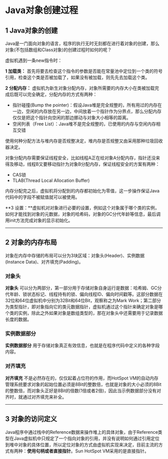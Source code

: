 # Java对象创建过程


## 1 Java对象的创建

Java是一门面向对象的语言，程序的执行无时无刻都在进行着对象的创建，那么对象(不包括数组和Class对象)的创建过程时如何的呢？

虚拟机遇到一条new指令时：

**1 加载类：** 首先将要去检查这个指令的参数是否能在常量池中定位到一个类的符号引用，检查这个类是否被加载了，如果没有被加载，则先先去加载这个类。

**2 分配内存：** 虚拟机为新生对象分配内存，对象所需要的内存大小在类被加载完成后既可以完全确定，分配内存的方式有两种：

- 指针碰撞(Bump the pointer)：假设Java堆是完全规整的，所有用过的内存在一边，空闲的内存放在另一边，中间放着一个指针作为分界点，那么分配内存仅仅是把这个指针向空闲的那边挪动与对象大小相等的距离。
- 空闲列表（Free List）：Java堆不是完全规整的，已使用的内存与空闲内存相互交错

使用何种分配方法与堆内存是否规整决定，堆内存是否规整又由采用那种垃圾回收器决定。

对象分配内存需要保证线程安全，比如线程A正在给对象A分配内存，指针还没来得及移动，线程B又要移动指针为对象B分配内存，保证线程安全的方案有两种：

- CAS锁
- TLAB(Thread Local Allocation Buffer)

内存分配完之后，虚拟机将分配到的内存都初始化为零值，这一步操作保证Java代码中的字段不被赋值就可以被使用。

**3 设置：**虚拟机对对象进行必要的设置，例如这个对象属于哪个类的实例，如何才能找到对象的元数据，对象的哈希码，对象的GC分代年龄等信息，最后调用init方法完成对象的显示初始化。

---
## 2 对象的内存布局

对象在内存中存储的布局可以分为3块区域：对象头(Header)、实例数据(Instance Data)、对齐填充(Padding)。

### 对象头

**对象头** 可以分为两部分，第一部分用于存储对象自身运行是数据：哈希姆、GC分代年龄、锁状态标记、线程持有的锁、偏向线程ID、偏向时间戳等。这部分数据在32位和64位虚拟机中分别为32Bit和64位Bit，观察称之为Mark Work；第二部分为类型指针，即对象指向它的类元数据指针，虚拟机通过这个指针来确定对象是哪个类的实例，除此之外如果对象是数组类型的，那在对象头中还需要用于记录数据长度的数据。

### 实例数据部分

**实例数据部分** 用于存储对象真正有效信息，也就是在程序代码中定义的各种字段内容。

### 对齐填充

**对齐填充** 不是必然存在的，仅仅起着占位符的作用，而HotSpot VM的自动内存管理系统要求对象的起始位置必须是8Bit的整数倍，也就是对象的大小必须的8Bit的整数倍，而对象头正好是8Bit的倍数(1倍或者2倍)，因此当示例数据部分没有对齐时，就通过对齐填充来补全。

---
## 3 对象的访问定义

Java程序中通过栈中的Reference数据来操作堆上的具体对象，由于Reference类型在Java虚拟机中只规定了一个指向对象的引用，并没有说明如何通过引用定位到堆中对象的具体位置，所以定位对象的方式由虚拟机实现来决定，目前主流的方式有两种：**使用句柄或者直接指针**。Sun HotSpot VM采用的是直接指针。











